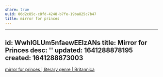 ```yaml
---
share: true
uuid: 06d2c85c-c8fd-4248-b7fe-19ba825c7b47
title: mirror for princes
---
```

---
id: WwhlGLUm5nfaewEElzANs
title: Mirror for Princes
desc: ''
updated: 1641288878195
created: 1641288873003
---

[mirror for princes | literary genre | Britannica](https://www.britannica.com/art/mirror-for-princes)